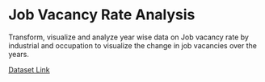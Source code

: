 # Job Vacancy Rate Analysis
Transform, visualize and analyze year wise data on Job vacancy rate by industrial and occupation to visualize the change in job vacancies over the years.

<a href="https://data.gov.sg/dataset/job-vacancy-rate-by-industry-and-occupational-group-annual?resource_id=c24179a5-fe81-44f2-bb47-74c9fdd6011a">
  Dataset Link
</a> 
